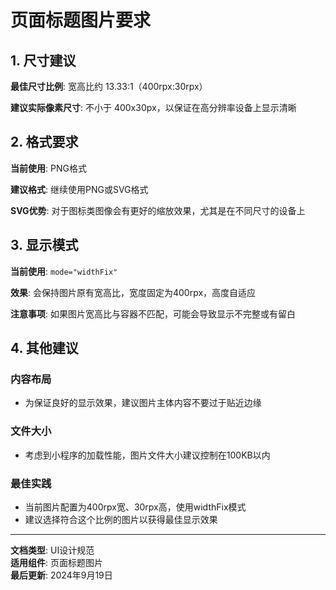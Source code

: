 # 页面标题图片要求

## 1. 尺寸建议

**最佳尺寸比例**: 宽高比约 13.33:1（400rpx:30rpx）

**建议实际像素尺寸**: 不小于 400x30px，以保证在高分辨率设备上显示清晰

## 2. 格式要求

**当前使用**: PNG格式

**建议格式**: 继续使用PNG或SVG格式

**SVG优势**: 对于图标类图像会有更好的缩放效果，尤其是在不同尺寸的设备上

## 3. 显示模式

**当前使用**: `mode="widthFix"`

**效果**: 会保持图片原有宽高比，宽度固定为400rpx，高度自适应

**注意事项**: 如果图片宽高比与容器不匹配，可能会导致显示不完整或有留白

## 4. 其他建议

### 内容布局
- 为保证良好的显示效果，建议图片主体内容不要过于贴近边缘

### 文件大小
- 考虑到小程序的加载性能，图片文件大小建议控制在100KB以内

### 最佳实践
- 当前图片配置为400rpx宽、30rpx高，使用widthFix模式
- 建议选择符合这个比例的图片以获得最佳显示效果

---

**文档类型**: UI设计规范  
**适用组件**: 页面标题图片  
**最后更新**: 2024年9月19日
